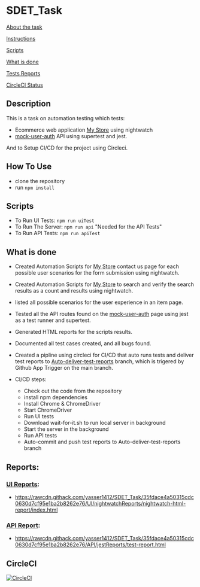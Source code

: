 # SDET_Task

[About the task](#Description)

[Instructions](#How-To-Use)

[Scripts](#Scripts)

[What is done](#EndPoints)

[Tests Reports](#Reports)

[CircleCI Status](#CircleCI)

## Description

This is a task on automation testing which tests:
- Ecommerce web application [My Store](http://automationpractice.multiformis.com/index.php) using nightwatch
- [mock-user-auth](https://www.npmjs.com/package/mock-user-auth) API using supertest and jest.

And to Setup CI/CD for the project using Circleci.

## How To Use

- clone the repository
- run `npm install`

## Scripts

- To Run UI Tests:
`npm run uiTest`
- To Run The Server:
`npm run api` "Needed for the API Tests"
- To Run API Tests:
`npm run apiTest` 

## What is done

- Created Automation Scripts for [My Store](http://automationpractice.multiformis.com/index.php) contact us page for each possible user 
scenarios for the form submission using nightwatch.

- Created Automation Scripts for [My Store](http://automationpractice.multiformis.com/index.php) to search and verify the search 
results as a count and results using nightwatch.

- listed all possible scenarios for the user experience in an item page.

- Tested all the API routes found on the [mock-user-auth](https://www.npmjs.com/package/mock-user-auth) page using jest as a test runner and supertest.

- Generated HTML reports for the scripts results.

- Documented all test cases created, and all bugs found.

- Created a pipline using circleci for CI/CD that auto runs tests and deliver test reports to [Auto-deliver-test-reports](https://github.com/yasser1412/SDET_Task/tree/Auto-deliver-test-reports) branch, which is trigered by Github App Trigger on the main branch.

- CI/CD steps:       
    - Check out the code from the repository
    - install npm dependencies
    - Install Chrome & ChromeDriver
    - Start ChromeDriver
    - Run UI tests
    - Download wait-for-it.sh to run local server in background
    - Start the server in the background
    - Run API tests
    - Auto-commit and push test reports to Auto-deliver-test-reports branch

## Reports:

### [UI Reports](https://github.com/yasser1412/SDET_Task/tree/Auto-deliver-test-reports/UI/nightwatchReports):

- https://rawcdn.githack.com/yasser1412/SDET_Task/35fdace4a50315cdc0630d7cf95e1ba2b8262e76/UI/nightwatchReports/nightwatch-html-report/index.html

### [API Report](https://github.com/yasser1412/SDET_Task/tree/Auto-deliver-test-reports/API/jestReports):

- https://rawcdn.githack.com/yasser1412/SDET_Task/35fdace4a50315cdc0630d7cf95e1ba2b8262e76/API/jestReports/test-report.html


## CircleCI

[![CircleCI](https://dl.circleci.com/status-badge/img/circleci/LgsvRoaq5MEhhr3WczjEaY/KWEpHFu6aSm31qvFHbxHB/tree/main.svg?style=svg)](https://dl.circleci.com/status-badge/redirect/circleci/LgsvRoaq5MEhhr3WczjEaY/KWEpHFu6aSm31qvFHbxHB/tree/main)
